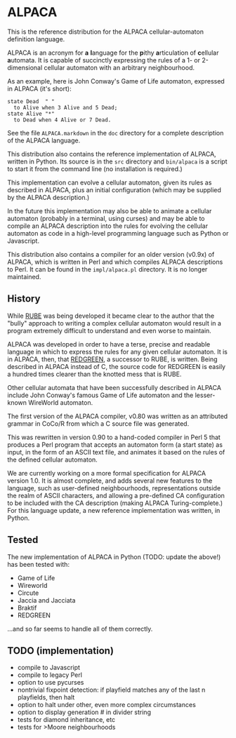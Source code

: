 ALPACA
======

This is the reference distribution for the ALPACA cellular-automaton
definition language.

ALPACA is an acronym for **a** **l**anguage for the **p**ithy
**a**rticulation of **c**ellular **a**utomata.  It is capable of
succinctly expressing the rules of a 1- or 2-dimensional cellular
automaton with an arbitrary neighbourhood.

As an example, here is John Conway's Game of Life automaton, expressed
in ALPACA (it's short):

    state Dead  " "
      to Alive when 3 Alive and 5 Dead;
    state Alive "*"
      to Dead when 4 Alive or 7 Dead.

See the file `ALPACA.markdown` in the `doc` directory for a complete
description of the ALPACA language.

This distribution also contains the reference implementation of ALPACA,
written in Python.  Its source is in the `src` directory and `bin/alpaca` is
a script to start it from the command line (no installation is required.)

This implementation can evolve a cellular automaton, given its rules as
described in ALPACA, plus an initial configuration (which may be supplied
by the ALPACA description.)  

In the future this implementation may also be able to animate a cellular
automaton (probably in a terminal, using curses) and may be able to compile
an ALPACA description into the rules for evolving the cellular automaton as
code in a high-level programming language such as Python or Javascript.

This distribution also contains a compiler for an older version (v0.9x) of
ALPACA, which is written in Perl and which compiles ALPACA descriptions
to Perl.  It can be found in the `impl/alpaca.pl` directory.  It is no longer
maintained.

History
-------

While [RUBE](http://catseye.tc/node/RUBE.html) was being developed it became
clear to the author that the "bully" approach to writing a complex cellular
automaton would result in a program extremely difficult to understand and even
worse to maintain.

ALPACA was developed in order to have a terse, precise and readable
language in which to express the rules for any given cellular automaton.
It is in ALPACA, then, that [REDGREEN](http://catseye.tc/node/REDGEEN.html),
a successor to RUBE, is written. Being described in ALPACA instead of C,
the source code for REDGREEN is easily a hundred times clearer than the
knotted mess that is RUBE.

Other cellular automata that have been successfully described in ALPACA
include John Conway's famous Game of Life automaton and the lesser-known
WireWorld automaton.

The first version of the ALPACA compiler, v0.80 was written as an
attributed grammar in CoCo/R from which a C source file was generated.

This was rewritten in version 0.90 to a hand-coded compiler in Perl 5
that produces a Perl program that accepts an automaton form (a start
state) as input, in the form of an ASCII text file, and animates it
based on the rules of the defined cellular automaton.

We are currently working on a more formal specification for ALPACA
version 1.0.  It is almost complete, and adds several new features to the
language, such as user-defined neighbourhoods, representations outside
the realm of ASCII characters, and allowing a pre-defined CA configuration
to be included with the CA description (making ALPACA Turing-complete.)
For this language update, a new reference implementation was written, in
Python.

Tested
------

The new implementation of ALPACA in Python (TODO: update the above!)
has been tested with:

* Game of Life
* Wireworld
* Circute
* Jaccia and Jacciata
* Braktif
* REDGREEN

...and so far seems to handle all of them correctly.

TODO (implementation)
---------------------

* compile to Javascript
* compile to legacy Perl
* option to use pycurses
* nontrivial fixpoint detection: if playfield matches any of the last n
  playfields, then halt
* option to halt under other, even more complex circumstances
* option to display generation # in divider string
* tests for diamond inheritance, etc
* tests for >Moore neighbourhoods
